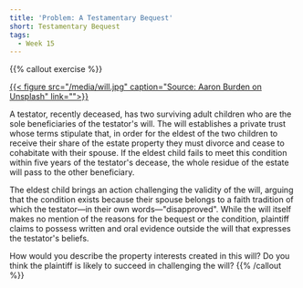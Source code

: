 ```yaml
---
title: 'Problem: A Testamentary Bequest'
short: Testamentary Bequest
tags:
  - Week 15
---
```


{{% callout exercise %}} 

<a href="https://unsplash.com/photos/y02jEX_B0O0">{{< figure src="/media/will.jpg" caption="Source: Aaron Burden on Unsplash" link="">}}</a>

A testator, recently deceased, has two surviving adult children who are the sole beneficiaries of the testator's will. The will establishes a private trust whose terms stipulate that, in order for the eldest of the two children to receive their share of the estate property they must divorce and cease to cohabitate with their spouse. If the eldest child fails to meet this condition within five years of the testator's decease, the whole residue of the estate will pass to the other beneficiary. 

The eldest child brings an action challenging the validity of the will, arguing that the condition exists because their spouse belongs to a faith tradition of which the testator—in their own words—"disapproved". While the will itself makes no mention of the reasons for the bequest or the condition, plaintiff claims to possess written and oral evidence outside the will that expresses the testator's beliefs.

How would you describe the property interests created in this will? Do you think the plaintiff is likely to succeed in challenging the will? 
{{% /callout %}}
